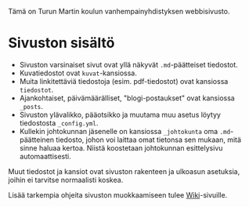Tämä on Turun Martin koulun vanhempainyhdistyksen webbisivusto.

# Sivuston sisältö

- Sivuston varsinaiset sivut ovat yllä näkyvät `.md`-päätteiset tiedostot.
- Kuvatiedostot ovat `kuvat`-kansiossa.
- Muita linkitettäviä tiedostoja (esim. pdf-tiedostot) ovat kansiossa `tiedostot`.
- Ajankohtaiset, päivämäärälliset, "blogi-postaukset" ovat kansiossa `_posts`.
- Sivuston ylävalikko, pääotsikko ja muutama muu asetus löytyy tiedostosta `_config.yml`.
- Kullekin johtokunnan jäsenelle on kansiossa `_johtokunta` oma `.md`-päätteinen
  tiedosto, johon voi laittaa omat tietonsa sen mukaan, mitä sinne haluaa kertoa.
  Niistä koostetaan johtokunnan esittelysivu automaattisesti.

Muut tiedostot ja kansiot ovat sivuston rakenteen ja ulkoasun asetuksia, joihin
ei tarvitse normaalisti koskea.

Lisää tarkempia ohjeita sivuston muokkaamiseen tulee [Wiki](https://github.com/Martinvanhis/martinvanhis.github.io/wiki)-sivuille.
